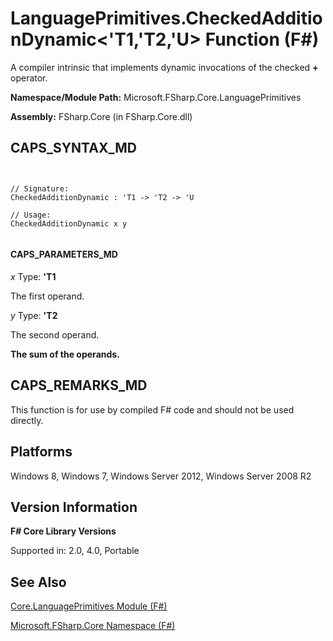 # LanguagePrimitives.CheckedAdditionDynamic<'T1,'T2,'U> Function (F#)

A compiler intrinsic that implements dynamic invocations of the checked **+** operator.

**Namespace/Module Path:** Microsoft.FSharp.Core.LanguagePrimitives

**Assembly:** FSharp.Core (in FSharp.Core.dll)


## CAPS_SYNTAX_MD



```


// Signature:
CheckedAdditionDynamic : 'T1 -> 'T2 -> 'U

// Usage:
CheckedAdditionDynamic x y


```



#### CAPS_PARAMETERS_MD
*x*
Type: **'T1**


The first operand.


*y*
Type: **'T2**


The second operand.



**The sum of the operands.**
## CAPS_REMARKS_MD
This function is for use by compiled F# code and should not be used directly.


## Platforms
Windows 8, Windows 7, Windows Server 2012, Windows Server 2008 R2


## Version Information
**F# Core Library Versions**

Supported in: 2.0, 4.0, Portable




## See Also
[Core.LanguagePrimitives Module &#40;F&#35;&#41;](Core.LanguagePrimitives+Module+%28F%23%29.md)

[Microsoft.FSharp.Core Namespace &#40;F&#35;&#41;](Microsoft.FSharp.Core+Namespace+%28F%23%29.md)

